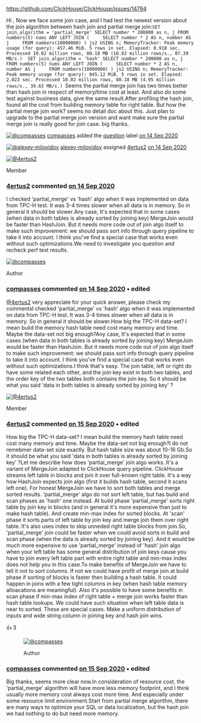 https://github.com/ClickHouse/ClickHouse/issues/14794





Hi , Now we face some join case, and I had test the newest version about the join algorithm between hash join and partial merge join:`SET join_algorithm = 'partial_merge' SELECT number * 200000 as n, j FROM numbers(5) nums ANY LEFT JOIN (     SELECT number * 2 AS n, number AS j     FROM numbers(10000000) ) js2 USING n; MemoryTracker: Peak memory usage (for query): 457.46 MiB. 5 rows in set. Elapsed: 0.918 sec. Processed 10.02 million rows, 80.18 MB (10.92 million rows/s., 87.39 MB/s.)  SET join_algorithm = 'hash' SELECT number * 200000 as n, j FROM numbers(5) nums ANY LEFT JOIN (     SELECT number * 2 AS n, number AS j     FROM numbers(10000000) ) js2 USING n; MemoryTracker: Peak memory usage (for query): 845.12 MiB. 5 rows in set. Elapsed: 2.023 sec. Processed 10.02 million rows, 80.18 MB (4.95 million rows/s., 39.63 MB/s.) `Seems the partial merge join has two times better than hash join in respect of memory/time cost at least. And also do some test against business data, give the same result.After profiling the hash join, found all the cost from building memory table for right table. But how the partial merge join work? seems no detail doc about this. Just plan to upgrade to the partial merge join version and want make sure the partial merge join is really good for join case. big thanks.



[![@compasses](https://avatars.githubusercontent.com/u/10161171?s=60&u=d6d9a1c80e3c8808bfef8240fe41f8d58ea8950e&v=4)](https://github.com/compasses) [compasses](https://github.com/compasses) added the [question](https://github.com/ClickHouse/ClickHouse/labels/question) label [on 14 Sep 2020](https://github.com/ClickHouse/ClickHouse/issues/14794#event-3762476028)



[![@alexey-milovidov](https://avatars.githubusercontent.com/u/18581488?s=60&v=4)](https://github.com/alexey-milovidov) [alexey-milovidov](https://github.com/alexey-milovidov) assigned [4ertus2](https://github.com/4ertus2) [on 14 Sep 2020](https://github.com/ClickHouse/ClickHouse/issues/14794#event-3763135285)

[![@4ertus2](https://avatars.githubusercontent.com/u/8061274?s=88&v=4)](https://github.com/4ertus2)

 

Member

### **[4ertus2](https://github.com/4ertus2)** commented [on 14 Sep 2020](https://github.com/ClickHouse/ClickHouse/issues/14794#issuecomment-692041501)

I checked 'partial_merge' vs 'hash' algo when it was implemented on data from TPC-H test. It was 3-4 times slower when all data is in memory. So in general it should be slower.Any case, It's expected that in some cases (when data in both tables is already sorted by joining key) MergeJoin would be faster than HashJoin. But it needs more code out of join algo itself to make such improvement: we should pass sort info through query pipeline to take it into account. I think you've find a special case that works even without such optimizations.We need to investigate you question and recheck perf test results.

[![@compasses](https://avatars.githubusercontent.com/u/10161171?s=88&u=d6d9a1c80e3c8808bfef8240fe41f8d58ea8950e&v=4)](https://github.com/compasses)

 

Author

### **[compasses](https://github.com/compasses)** commented [on 14 Sep 2020](https://github.com/ClickHouse/ClickHouse/issues/14794#issuecomment-692137657) • edited 

[@4ertus2](https://github.com/4ertus2) very appreciate for your quick answer, please check my commentsI checked 'partial_merge' vs 'hash' algo when it was implemented on data from TPC-H test. It was 3-4 times slower when all data is in memory. So in general it should be slower.How big the TPC-H data-set? I mean build the memory hash table need cost many memory and time. Maybe the data-set not big enough?Any case, It's expected that in some cases (when data in both tables is already sorted by joining key) MergeJoin would be faster than HashJoin. But it needs more code out of join algo itself to make such improvement: we should pass sort info through query pipeline to take it into account. I think you've find a special case that works even without such optimizations.I think that's easy. The join table, left or right do have some related each other, and the join key exist in both two tables, and the order key of the two tables both contains the join key. So it should be what you said 'data in both tables is already sorted by joining key' ?

[![@4ertus2](https://avatars.githubusercontent.com/u/8061274?s=88&v=4)](https://github.com/4ertus2)

 

Member

### **[4ertus2](https://github.com/4ertus2)** commented [on 15 Sep 2020](https://github.com/ClickHouse/ClickHouse/issues/14794#issuecomment-692168522) • edited 

How big the TPC-H data-set? I mean build the memory hash table need cost many memory and time. Maybe the data-set not big enough?I do not remebmer data-set size exactly. But hash table size was about 10-16 Gb.So it should be what you said 'data in both tables is already sorted by joining key' ?Let me describe how does 'partial_merge' join algo works. It's a variant of MergeJoin adapted to ClickHouse query pipeline. ClickHouse streams left table in blocks and join it over full-known right table. It's a way how HashJoin expects join algo (first it builds hash table, second it scans left one). For honest MergeJoin we have to sort both tables and merge sorted results. 'partial_merge' algo do not sort left table, but has build and scan phases as 'hash' one instead. At build phase 'partial_merge' sorts right table by join key in blocks (and in general it's more expensive than just to make hash table). And create min-max index for sorted blocks. At 'scan' phase it sorts parts of left table by join key and merge join them over right table. It's also uses index to skip unneded right table blocks from join.So, 'partial_merge' join could be faster when we could avoid sorts in build and scan phase (when the data is already sorted by joining key). And it would be much more expensive to use 'partial_merge' instead of 'hash' join algo when your left table has some general distribution of join keys cause you have to join every left table part with entire right table and min-max index does not help you in this case.To make benefits of MergeJoin we have to tell it not to sort columns. If not we could have profit of merge join at build phase if sorting of blocks is faster then building a hash table. It could happen in joins with a few tight columns in key (when hash table memory alloacations are meaningful). Also it's possible to have some benefits in scan phase if min-max index of right table + merge join works faster than hash table lookups. We could have such situation when left table data is near to sorted. These are special cases. Make a uniform distribution of inputs and wide string column in joining key and hash join wins.

👍 3

<details class="details-overlay details-reset dropdown hx_dropdown-fullscreen position-relative float-left d-inline-block reaction-popover-container reactions-menu js-reaction-popover-container" style="box-sizing: border-box; display: inline-block !important; position: relative; float: left !important;"><summary class="btn-link reaction-summary-item add-reaction-btn" aria-label="Add your reaction" aria-haspopup="menu" role="button" style="box-sizing: border-box; display: inline-block; cursor: pointer; appearance: none; background-color: transparent; border: 0px; color: var(--color-text-link); font-size: inherit; padding: 9px 15px 7px; text-decoration: none; user-select: none; white-space: nowrap; opacity: 0; transition: opacity 0.1s ease-in-out 0s; float: left; line-height: 18px; list-style: none;"><svg aria-hidden="true" viewBox="0 0 16 16" version="1.1" data-view-component="true" height="16" width="16" class="octicon octicon-smiley"><path fill-rule="evenodd" d="M1.5 8a6.5 6.5 0 1113 0 6.5 6.5 0 01-13 0zM8 0a8 8 0 100 16A8 8 0 008 0zM5 8a1 1 0 100-2 1 1 0 000 2zm7-1a1 1 0 11-2 0 1 1 0 012 0zM5.32 9.636a.75.75 0 011.038.175l.007.009c.103.118.22.222.35.31.264.178.683.37 1.285.37.602 0 1.02-.192 1.285-.371.13-.088.247-.192.35-.31l.007-.008a.75.75 0 111.222.87l-.614-.431c.614.43.614.431.613.431v.001l-.001.002-.002.003-.005.007-.014.019a1.984 1.984 0 01-.184.213c-.16.166-.338.316-.53.445-.63.418-1.37.638-2.127.629-.946 0-1.652-.308-2.126-.63a3.32 3.32 0 01-.715-.657l-.014-.02-.005-.006-.002-.003v-.002h-.001l.613-.432-.614.43a.75.75 0 01.183-1.044h.001z"></path></svg></summary></details>

[![@compasses](https://avatars.githubusercontent.com/u/10161171?s=88&u=d6d9a1c80e3c8808bfef8240fe41f8d58ea8950e&v=4)](https://github.com/compasses)

 

Author

### **[compasses](https://github.com/compasses)** commented [on 15 Sep 2020](https://github.com/ClickHouse/ClickHouse/issues/14794#issuecomment-692416786) • edited 

Big thanks, seems more clear now.In consideration of resource cost, the 'partial_merge' algorithm will have more less memory footprint, and I think usually more memory cost always cost more time. And especially under some resource limit environment.Start from partial merge algorithm, there are many ways to optimize your SQL or data localization, but the hash join we had nothing to do but need more memory.